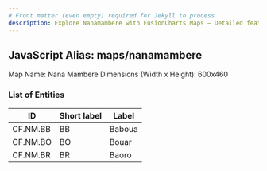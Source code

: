 ```yaml
---
# Front matter (even empty) required for Jekyll to process
description: Explore Nanamambere with FusionCharts Maps – Detailed features for seamless integration. Try now & enhance your data visualization today! 
---
```


## JavaScript Alias: maps/nanamambere

Map Name: Nana Mambere
Dimensions (Width x Height): 600x460

### List of Entities

ID | Short label | Label
---|---|---|
CF.NM.BB|BB|Baboua
CF.NM.BO|BO|Bouar
CF.NM.BR|BR|Baoro